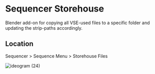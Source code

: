 # Sequencer Storehouse
Blender add-on for copying all VSE-used files to a specific folder and updating the strip-paths accordingly.

## Location
Sequencer > Sequence Menu > Storehouse Files

![ideogram (24)](https://github.com/tin2tin/sequencer_storehouse/assets/1322593/ad8a0be8-c166-4eba-852e-bdec98d9d397)
